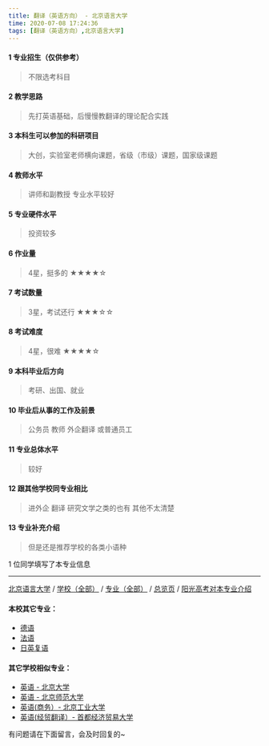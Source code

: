 ```yaml
---
title: 翻译（英语方向） - 北京语言大学
time: 2020-07-08 17:24:36
tags: [翻译（英语方向）,北京语言大学]
---
```

#### 1 专业招生（仅供参考）  
> 不限选考科目 


#### 2 教学思路
> 先打英语基础，后慢慢教翻译的理论配合实践


#### 3 本科生可以参加的科研项目
>  大创，实验室老师横向课题，省级（市级）课题，国家级课题


#### 4 教师水平
> 讲师和副教授 专业水平较好

#### 5 专业硬件水平
> 投资较多


#### 6 作业量
> 4星，挺多的
★★★★☆

#### 7 考试数量
> 3星，考试还行
★★★☆☆


#### 8 考试难度
> 4星，很难
★★★★☆


#### 9 本科毕业后方向
> 考研、出国、就业


#### 10 毕业后从事的工作及前景
> 公务员 教师 外企翻译 或普通员工


#### 11 专业总体水平
> 较好


#### 12 跟其他学校同专业相比
> 进外企 翻译 研究文学之类的也有 其他不太清楚


#### 13 专业补充介绍
> 但是还是推荐学校的各类小语种

1 位同学填写了本专业信息
***
[北京语言大学](http://www.jianshu.com/p/72d03df75c1c) / [学校（全部）](http://www.jianshu.com/p/3efa6bcca419) / [专业（全部）](http://www.jianshu.com/p/2d4c6d3552c2) / [总览页](http://www.jianshu.com/p/445daeb4fa00) / [阳光高考对本专业介绍](http://gaokao.chsi.com.cn/sch/zyk/view.do?schId=73394622&specId=73383587)
#### 本校其它专业：
- [德语](http://www.jianshu.com/p/64a1801b0d5a)
- [法语](http://www.jianshu.com/p/1ca0158bb953)
- [日英复语](http://www.jianshu.com/p/eb631d6c97eb)

#### 其它学校相似专业：
- [英语 - 北京大学](http://www.jianshu.com/p/0fbdd57bb5ff)
- [英语 - 北京师范大学](http://www.jianshu.com/p/fb1451957ef8)
- [英语(商务）- 北京工业大学](http://www.jianshu.com/p/e24df7ec2a30)
- [英语(经贸翻译）- 首都经济贸易大学](http://www.jianshu.com/p/f125c53d8ec3)


有问题请在下面留言，会及时回复的~
